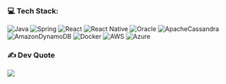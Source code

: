 
### 💻 Tech Stack:
![Java](https://img.shields.io/badge/java-%23ED8B00.svg?style=plastic&logo=java&logoColor=white) 
![Spring](https://img.shields.io/badge/spring-%236DB33F.svg?style=plastic&logo=spring&logoColor=white) 
![React](https://img.shields.io/badge/react-%2320232a.svg?style=plastic&logo=react&logoColor=%2361DAFB) 
![React Native](https://img.shields.io/badge/react_native-%2320232a.svg?style=plastic&logo=react&logoColor=%2361DAFB) 
![Oracle](https://img.shields.io/badge/Oracle-F80000?style=plastic&logo=oracle&logoColor=white)
![ApacheCassandra](https://img.shields.io/badge/cassandra-%231287B1.svg?style=plastic&logo=apache-cassandra&logoColor=white) 
![AmazonDynamoDB](https://img.shields.io/badge/Amazon%20DynamoDB-4053D6?style=plastic&logo=Amazon%20DynamoDB&logoColor=white) 
![Docker](https://img.shields.io/badge/docker-%230db7ed.svg?style=plastic&logo=docker&logoColor=white)
![AWS](https://img.shields.io/badge/AWS-%23FF9900.svg?style=plastic&logo=amazon-aws&logoColor=white) 
![Azure](https://img.shields.io/badge/azure-%230072C6.svg?style=plastic&logo=azure-devops&logoColor=white) 

### ✍️ Dev Quote
![](https://quotes-github-readme.vercel.app/api?type=horizontal&theme=light)

<!--
**omernaci/omernaci** is a ✨ _special_ ✨ repository because its `README.md` (this file) appears on your GitHub profile.

Here are some ideas to get you started:

- 🔭 I’m currently working on ...
- 🌱 I’m currently learning ...
- 👯 I’m looking to collaborate on ...
- 🤔 I’m looking for help with ...
- 💬 Ask me about ...
- 📫 How to reach me: ...
- 😄 Pronouns: ...
- ⚡ Fun fact: ...
-->
